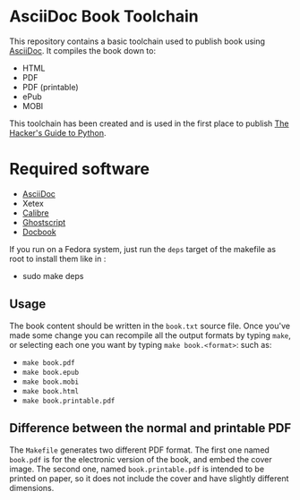 # AsciiDoc Book Toolchain

This repository contains a basic toolchain used to publish book using
[AsciiDoc]. It compiles the book down to:

  - HTML
  - PDF
  - PDF (printable)
  - ePub
  - MOBI

This toolchain has been created and is used in the first place to publish
[The Hacker's Guide to Python].

# Required software
- [AsciiDoc]
- Xetex
- [Calibre]
- [Ghostscript]
- [Docbook]

If you run on a Fedora system, just run the `deps` target of the makefile as root to install them like in :

 - sudo make deps

## Usage

The book content should be written in the `book.txt` source file. Once you've
made some change you can recompile all the output formats by typing `make`, or
selecting each one you want by typing `make book.<format>`: such as:

  - `make book.pdf`
  - `make book.epub`
  - `make book.mobi`
  - `make book.html`
  - `make book.printable.pdf`

## Difference between the normal and printable PDF

The `Makefile` generates two different PDF format. The first one named
`book.pdf` is for the electronic version of the book, and embed the cover
image. The second one, named `book.printable.pdf` is intended to be printed on
paper, so it does not include the cover and have slightly different dimensions.


   [AsciiDoc]: <http://www.methods.co.nz/asciidoc/>
   [The Hacker's Guide to Python]: <https://thehackerguidetopython.com>
   [Calibre]: https://calibre-ebook.com/
   [Ghostscript]: http://www.ghostscript.com/
   [Docbook]: https://pypi.python.org/pypi/docbook
